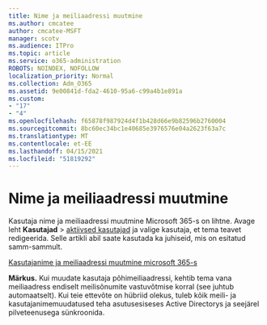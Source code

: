 ```yaml
---
title: Nime ja meiliaadressi muutmine
ms.author: cmcatee
author: cmcatee-MSFT
manager: scotv
ms.audience: ITPro
ms.topic: article
ms.service: o365-administration
ROBOTS: NOINDEX, NOFOLLOW
localization_priority: Normal
ms.collection: Adm_O365
ms.assetid: 9e00841d-fda2-4610-95a6-c99a4b1e891a
ms.custom:
- "17"
- "4"
ms.openlocfilehash: f65878f987924d4f1b428d66e9b82596b2760004
ms.sourcegitcommit: 8bc60ec34bc1e40685e3976576e04a2623f63a7c
ms.translationtype: MT
ms.contentlocale: et-EE
ms.lasthandoff: 04/15/2021
ms.locfileid: "51819292"
---
```

# <a name="change-a-name-and-email-address"></a>Nime ja meiliaadressi muutmine

Kasutaja nime ja meiliaadressi muutmine Microsoft 365-s on lihtne. Avage leht **Kasutajad** \> [aktiivsed kasutajad](https://go.microsoft.com/fwlink/p/?linkid=834822) ja valige kasutaja, et tema teavet redigeerida. Selle artikli abil saate kasutada ka juhiseid, mis on esitatud samm-sammult.
  
[Kasutajanime ja meiliaadressi muutmine microsoft 365-s](https://docs.microsoft.com/microsoft-365/admin/add-users/change-a-user-name-and-email-address)
  
 **Märkus.** Kui muudate kasutaja põhimeiliaadressi, kehtib tema vana meiliaadress endiselt meilisõnumite vastuvõtmise korral (see juhtub automaatselt). Kui teie ettevõte on hübriid olekus, tuleb kõik meili- ja kasutajanimemuudatused teha asutusesiseses Active Directorys ja seejärel pilveteenusega sünkroonida.